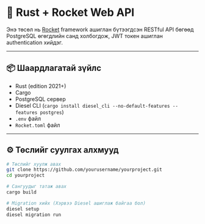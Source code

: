 # 🚀 Rust + Rocket Web API

Энэ төсөл нь [Rocket](https://rocket.rs/) framework ашиглан бүтээгдсэн RESTful API бөгөөд PostgreSQL өгөгдлийн санд холбогдож, JWT токен ашиглан authentication хийдэг.

---

## 📦 Шаардлагатай зүйлс

- Rust (edition 2021+)
- Cargo
- PostgreSQL сервер
- Diesel CLI (`cargo install diesel_cli --no-default-features --features postgres`)
- `.env` файл
- `Rocket.toml` файл

---

## ⚙️ Төслийг суулгах алхмууд

```bash
# Төслийг хуулж авах
git clone https://github.com/yourusername/yourproject.git
cd yourproject

# Сангуудыг татаж авах
cargo build

# Migration хийх (Хэрвээ Diesel ашиглаж байгаа бол)
diesel setup
diesel migration run
